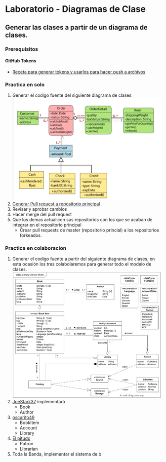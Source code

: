 # Laboratorio - Diagramas de Clase
## Generar las clases a partir de un diagrama de clases.

### Prerequisitos

#### GitHub Tokens
- [Receta para generar tokens y usarlos para hacer push a archivos](https://docs.github.com/en/authentication/keeping-your-account-and-data-secure/creating-a-personal-access-token)

### Practica en solo

1. Generar el codigo fuente del siguiente diagrama de clases
![Order System](/images/diagrama-clase-01.PNG "Diagrama de clases inicial")
2. [Generar Pull request a repositorio principal](https://github.com/JoeStark37/class-diagram-lab)
3. Revisar y aprobar cambios
4. Hacer merge del pull request
5. Que los demas actualicen sus repositorios con los que se acaban de integrar en el repositorio principal
    - Crear pull requests de master (repositorio princial) a los repositorios forkeados.

### Practica en colaboracion

1. Generar el codigo fuente a partir del siguiente diagrama de clases, en esta ocasión los tres colabolaremos para generar todo el modelo de clases.
![Library system](/images/diagrama-clase-02.png "Diagrama de clase biblioteca")
2. [JoeStark37](https://github.com/JoeStark37/class-diagram-lab) implementará
    - Book
    - Author
3. [oscarito49](https://github.com/oscarito49/class-diagram-lab)
    - BookItem
    - Account
    - Library
4. [El pitudo](https://github.com/Laboratorios-Gigabyte/class-diagram-lab?organization=Laboratorios-Gigabyte&organization=Laboratorios-Gigabyte)
    - Patron
    - Librarian
5. Toda la Banda, implementar el sistema de b